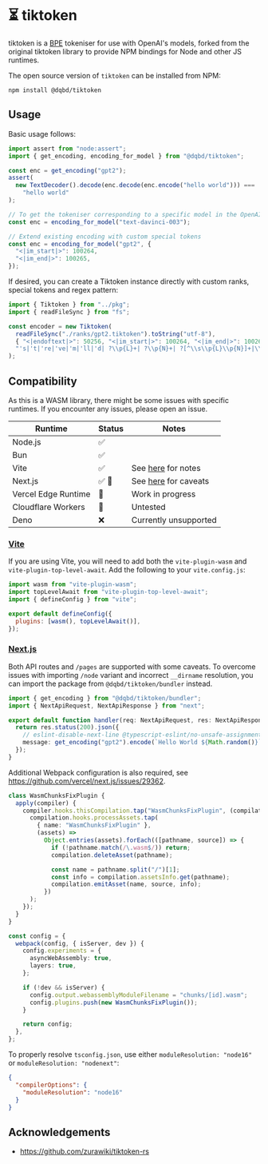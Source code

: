 # ⏳ tiktoken

tiktoken is a [BPE](https://en.wikipedia.org/wiki/Byte_pair_encoding) tokeniser for use with
OpenAI's models, forked from the original tiktoken library to provide NPM bindings for Node and other JS runtimes.

The open source version of `tiktoken` can be installed from NPM:

```
npm install @dqbd/tiktoken
```

## Usage

Basic usage follows:

```typescript
import assert from "node:assert";
import { get_encoding, encoding_for_model } from "@dqbd/tiktoken";

const enc = get_encoding("gpt2");
assert(
  new TextDecoder().decode(enc.decode(enc.encode("hello world"))) ===
    "hello world"
);

// To get the tokeniser corresponding to a specific model in the OpenAI API:
const enc = encoding_for_model("text-davinci-003");

// Extend existing encoding with custom special tokens
const enc = encoding_for_model("gpt2", {
  "<|im_start|>": 100264,
  "<|im_end|>": 100265,
});
```

If desired, you can create a Tiktoken instance directly with custom ranks, special tokens and regex pattern:

```typescript
import { Tiktoken } from "../pkg";
import { readFileSync } from "fs";

const encoder = new Tiktoken(
  readFileSync("./ranks/gpt2.tiktoken").toString("utf-8"),
  { "<|endoftext|>": 50256, "<|im_start|>": 100264, "<|im_end|>": 100265 },
  "'s|'t|'re|'ve|'m|'ll|'d| ?\\p{L}+| ?\\p{N}+| ?[^\\s\\p{L}\\p{N}]+|\\s+(?!\\S)|\\s+"
);
```

## Compatibility

As this is a WASM library, there might be some issues with specific runtimes. If you encounter any issues, please open an issue.

| Runtime             | Status | Notes                           |
| ------------------- | ------ | ------------------------------- |
| Node.js             | ✅     |                                 |
| Bun                 | ✅     |                                 |
| Vite                | ✅     | See [here](#vite) for notes     |
| Next.js             | ✅ 🚧  | See [here](#nextjs) for caveats |
| Vercel Edge Runtime | 🚧     | Work in progress                |
| Cloudflare Workers  | 🚧     | Untested                        |
| Deno                | ❌     | Currently unsupported           |

### [Vite](#vite)

If you are using Vite, you will need to add both the `vite-plugin-wasm` and `vite-plugin-top-level-await`. Add the following to your `vite.config.js`:

```js
import wasm from "vite-plugin-wasm";
import topLevelAwait from "vite-plugin-top-level-await";
import { defineConfig } from "vite";

export default defineConfig({
  plugins: [wasm(), topLevelAwait()],
});
```

### [Next.js](#nextjs)

Both API routes and `/pages` are supported with some caveats. To overcome issues with importing `/node` variant and incorrect `__dirname` resolution, you can import the package from `@dqbd/tiktoken/bundler` instead.

```typescript
import { get_encoding } from "@dqbd/tiktoken/bundler";
import { NextApiRequest, NextApiResponse } from "next";

export default function handler(req: NextApiRequest, res: NextApiResponse) {
  return res.status(200).json({
    // eslint-disable-next-line @typescript-eslint/no-unsafe-assignment
    message: get_encoding("gpt2").encode(`Hello World ${Math.random()}`),
  });
}
```

Additional Webpack configuration is also required, see https://github.com/vercel/next.js/issues/29362.

```typescript
class WasmChunksFixPlugin {
  apply(compiler) {
    compiler.hooks.thisCompilation.tap("WasmChunksFixPlugin", (compilation) => {
      compilation.hooks.processAssets.tap(
        { name: "WasmChunksFixPlugin" },
        (assets) =>
          Object.entries(assets).forEach(([pathname, source]) => {
            if (!pathname.match(/\.wasm$/)) return;
            compilation.deleteAsset(pathname);

            const name = pathname.split("/")[1];
            const info = compilation.assetsInfo.get(pathname);
            compilation.emitAsset(name, source, info);
          })
      );
    });
  }
}

const config = {
  webpack(config, { isServer, dev }) {
    config.experiments = {
      asyncWebAssembly: true,
      layers: true,
    };

    if (!dev && isServer) {
      config.output.webassemblyModuleFilename = "chunks/[id].wasm";
      config.plugins.push(new WasmChunksFixPlugin());
    }

    return config;
  },
};
```

To properly resolve `tsconfig.json`, use either `moduleResolution: "node16"` or `moduleResolution: "nodenext"`:

```json
{
  "compilerOptions": {
    "moduleResolution": "node16"
  }
}
```

## Acknowledgements

- https://github.com/zurawiki/tiktoken-rs
